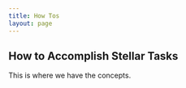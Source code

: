 ```yaml
---
title: How Tos
layout: page
---
```


## How to Accomplish Stellar Tasks

This is where we have the concepts.